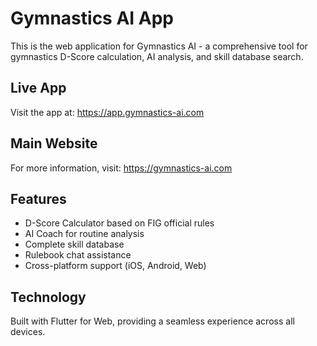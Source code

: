 # Gymnastics AI App

This is the web application for Gymnastics AI - a comprehensive tool for gymnastics D-Score calculation, AI analysis, and skill database search.

## Live App

Visit the app at: https://app.gymnastics-ai.com

## Main Website

For more information, visit: https://gymnastics-ai.com

## Features

- D-Score Calculator based on FIG official rules
- AI Coach for routine analysis
- Complete skill database
- Rulebook chat assistance
- Cross-platform support (iOS, Android, Web)

## Technology

Built with Flutter for Web, providing a seamless experience across all devices.